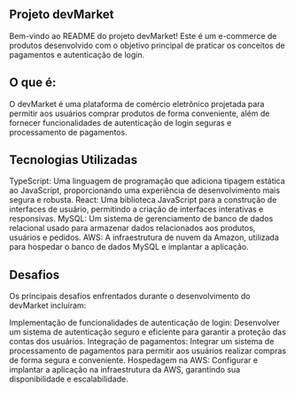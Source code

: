 ## Projeto devMarket
  Bem-vindo ao README do projeto devMarket! Este é um e-commerce de produtos desenvolvido com o objetivo principal de praticar os conceitos de pagamentos e autenticação de login.

## O que é:
  O devMarket é uma plataforma de comércio eletrônico projetada para permitir aos usuários comprar produtos de forma conveniente, além de fornecer funcionalidades de autenticação de login seguras e processamento de pagamentos.

## Tecnologias Utilizadas
TypeScript: Uma linguagem de programação que adiciona tipagem estática ao JavaScript, proporcionando uma experiência de desenvolvimento mais segura e robusta.
React: Uma biblioteca JavaScript para a construção de interfaces de usuário, permitindo a criação de interfaces interativas e responsivas.
MySQL: Um sistema de gerenciamento de banco de dados relacional usado para armazenar dados relacionados aos produtos, usuários e pedidos.
AWS: A infraestrutura de nuvem da Amazon, utilizada para hospedar o banco de dados MySQL e implantar a aplicação.

## Desafios
Os principais desafios enfrentados durante o desenvolvimento do devMarket incluíram:

Implementação de funcionalidades de autenticação de login: Desenvolver um sistema de autenticação seguro e eficiente para garantir a proteção das contas dos usuários.
Integração de pagamentos: Integrar um sistema de processamento de pagamentos para permitir aos usuários realizar compras de forma segura e conveniente.
Hospedagem na AWS: Configurar e implantar a aplicação na infraestrutura da AWS, garantindo sua disponibilidade e escalabilidade.
